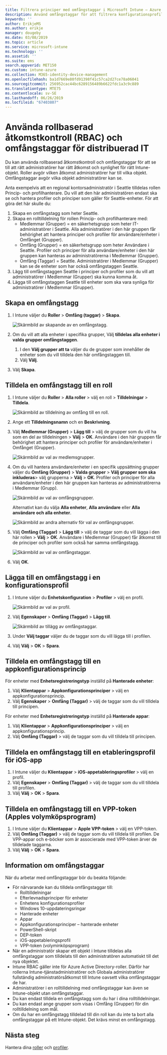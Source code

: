 ```yaml
---
title: Filtrera principer med omfångstaggar i Microsoft Intune – Azure | Microsoft Docs
description: Använd omfångstaggar för att filtrera konfigurationsprofiler för specifika roller.
keywords: ''
author: ErikjeMS
ms.author: erikje
manager: dougeby
ms.date: 03/08/2019
ms.topic: article
ms.service: microsoft-intune
ms.technology: ''
ms.assetid: ''
ms.suite: ems
search.appverid: MET150
ms.custom: intune-azure
ms.collection: M365-identity-device-management
ms.openlocfilehash: ba1d7669e80fd91398f41c57ca2d27ce78a06041
ms.sourcegitcommit: 256952cac44bc6289156489b6622fdc1a3c9c889
ms.translationtype: MTE75
ms.contentlocale: sv-SE
ms.lasthandoff: 06/26/2019
ms.locfileid: "67403807"
---
```

# <a name="use-role-based-access-control-rbac-and-scope-tags-for-distributed-it"></a>Använda rollbaserad åtkomstkontroll (RBAC) och omfångstaggar för distribuerad IT

Du kan använda rollbaserad åtkomstkontroll och omfångstaggar för att se till att rätt administratörer har rätt åtkomst och synlighet för rätt Intune-objekt. Roller avgör vilken åtkomst administratörer har till vilka objekt. Omfångstaggar avgör vilka objekt administratörer kan se.

Anta exempelvis att en regional kontorsadministratör i Seattle tilldelas rollen Princip- och profilhanterare. Du vill att den här administratören endast ska se och hantera profiler och principer som gäller för Seattle-enheter. För att göra det här skulle du:

1. Skapa en omfångstagg som heter Seattle.
2. Skapa en rolltilldelning för rollen Princip- och profilhanterare med: 
    - Medlemmar (Grupper) = en säkerhetsgrupp som heter IT-administratörer i Seattle. Alla administratörer i den här gruppen får behörighet att hantera principer och profiler för användare/enheter i Omfånget (Grupper).
    - Omfång (Grupper) = en säkerhetsgrupp som heter Användare i Seattle. Profiler och principer för alla användare/enheter i den här gruppen kan hanteras av administratörerna i Medlemmar (Grupper). 
    - Omfång (Taggar) = Seattle. Administratörer i Medlemmar (Grupper) kan se de enheter som har också omfångstaggen Seattle.
3. Lägg till omfångstaggen Seattle i principer och profiler som du vill att administratörer i Medlemmar (Grupper) ska kunna komma åt.
4. Lägga till omfångstaggen Seattle till enheter som ska vara synliga för administratörer i Medlemmar (Grupper). 


## <a name="to-create-a-scope-tag"></a>Skapa en omfångstagg

1. I Intune väljer du **Roller** > **Omfång (taggar)**  > **Skapa**.

    ![Skärmbild av skapande av en omfångstagg.](./media/scope-tags/create-scope-tag.png)

3. Om du vill att alla enheter i specifika grupper, Välj **tilldelas alla enheter i valda grupper omfångstaggen**.
    1. I den **Välj grupper att ta** väljer du de grupper som innehåller de enheter som du vill tilldela den här omfångstaggen till.
    2. Välj **Välj**.
4. Välj **Skapa**.

## <a name="to-assign-a-scope-tag-to-a-role"></a>Tilldela en omfångstagg till en roll

1. I Intune väljer du **Roller** > **Alla roller** > välj en roll > **Tilldelningar** > **Tilldela**.

    ![Skärmbild av tilldelning av omfång till en roll.](./media/scope-tags/assign-scope-to-role.png)

2. Ange ett **Tilldelningsnamn** och en **Beskrivning**.
3. Välj **Medlemmar (Grupper)**  > **Lägg till** > välj de grupper som du vill ha som en del av tilldelningen > **Välj** > **OK**. Användare i den här gruppen får behörighet att hantera principer och profiler för användare/enheter i Omfånget (Grupper).

    ![Skärmbild av val av medlemsgrupper.](./media/scope-tags/select-member-groups.png)

4. Om du vill hantera användare/enheter i en specifik uppsättning grupper väljer du **Omfång (Grupper)**  > **Valda grupper** > **Välj grupper som ska inkluderas**> välj grupperna > **Välj** > **OK**. Profiler och principer för alla användare/enheter i den här gruppen kan hanteras av administratörerna i Medlemmar (Grupp).

    ![Skärmbild av val av omfångsgrupper.](./media/scope-tags/select-scope-groups.png)

    Alternativt kan du välja **Alla enheter**, **Alla användare** eller **Alla användare och alla enheter**.

    ![Skärmbild av andra alternativ för val av omfångsgrupper.](./media/scope-tags/scope-group-other-options.png)
    
5. Välj **Omfång (Taggar)**  > **Lägg till** > välj de taggar som du vill lägga i den här rollen > **Välj** > **OK**. Användare i Medlemmar (Grupper) får åtkomst till de principer och profiler som också har samma omfångstagg.

    ![Skärmbild av val av omfångstaggar.](./media/scope-tags/select-scope-tags.png)

6. Välj **OK**. 

## <a name="to-add-a-scope-tag-to-a-configuration-profile"></a>Lägga till en omfångstagg i en konfigurationsprofil
1. I Intune väljer du **Enhetskonfiguration** > **Profiler** > välj en profil.

    ![Skärmbild av val av profil.](./media/scope-tags/choose-profile.png)

2. Välj **Egenskaper** > **Omfång (Taggar)**  > **Lägg till**.

    ![Skärmbild av tillägg av omfångstaggar.](./media/scope-tags/add-scope-tags.png)

3. Under **Välj taggar** väljer du de taggar som du vill lägga till i profilen.
4. Välj **Välj** > **OK** > **Spara**.

## <a name="to-assign-a-scope-tag-to-an-app-configuration-policy"></a>Tilldela en omfångstagg till en appkonfigurationsprincip
För enheter med **Enhetsregistreringstyp** inställd på **Hanterade enheter**:
1. Välj **Klientappar** > **Appkonfigurationsprinciper** > välj en appkonfigurationsprincip.
2. Välj **Egenskaper** > **Omfång (Taggar)** > välj de taggar som du vill tilldela till principen.

För enheter med **Enhetsregistreringstyp** inställd på **Hanterade appar**:
1. Välj **Klientappar** > **Appkonfigurationsprinciper** > välj en appkonfigurationsprincip.
2. Välj **Omfång (Taggar)** > välj de taggar som du vill tilldela till principen.


## <a name="to-assign-a-scope-tag-to-an-ios-app-provisioning-profile"></a>Tilldela en omfångstagg till en etableringsprofil för iOS-app
1. I Intune väljer du **Klientappar** > **iOS-appetableringsprofiler** > välj en profil.
2. Välj **Egenskaper** > **Omfång (Taggar)** > välj de taggar som du vill tilldela till profilen.
3. Välj **Välj** > **OK** > **Spara**.

## <a name="to-assign-a-scope-tag-to-an-apple-volume-purchase-program-vpp-token"></a>Tilldela en omfångstagg till en VPP-token (Apples volymköpsprogram)
1. I Intune väljer du **Klientappar** > **Apple VPP-token** > välj en VPP-token.
2. Välj **Omfång (Taggar)** > välj de taggar som du vill tilldela till profilen. De VPP-appar och e-böcker som är associerade med VPP-token ärver de tilldelade taggarna.
3. Välj **Välj** > **OK** > **Spara**.

## <a name="scope-tag-details"></a>Information om omfångstaggar
När du arbetar med omfångstaggar bör du beakta följande:

- För närvarande kan du tilldela omfångstaggar till:
    - Rolltilldelningar
    - Efterlevnadsprinciper för enheter
    - Enhetens konfigurationsprofiler
    - Windows 10-uppdateringsringar
    - Hanterade enheter
    - Appar
    - Appkonfigurationsprinciper – hanterade enheter
    - PowerShell-skript
    - DEP-token
    - iOS-appetableringsprofil
    - VPP-token (volyminköpsprogram)
- När en administratör skapar ett objekt i Intune tilldelas alla omfångstaggar som tilldelats till den administratören automatiskt till det nya objektet.
- Intune RBAC gäller inte för Azure Active Directory-roller. Därför har rollerna Intune-tjänstadministratörer och Globala administratörer fullständig administratörsåtkomst till Intune oavsett vilka omfångstaggar de har.
- Administratörer i en rolltilldelning med omfångstaggar kan även se Intune-objekt utan omfångstaggar.
- Du kan endast tilldela en omfångstagg som du har i dina rolltilldelningar.
- Du kan endast ange grupper som visas i Omfång (Grupper) för din rolltilldelning som mål.
- Om du har en omfångstagg tilldelad till din roll kan du inte ta bort alla omfångstaggar på ett Intune-objekt. Det krävs minst en omfångstagg.

## <a name="next-steps"></a>Nästa steg

Hantera dina [roller](role-based-access-control.md) och [profiler](device-profile-assign.md).
